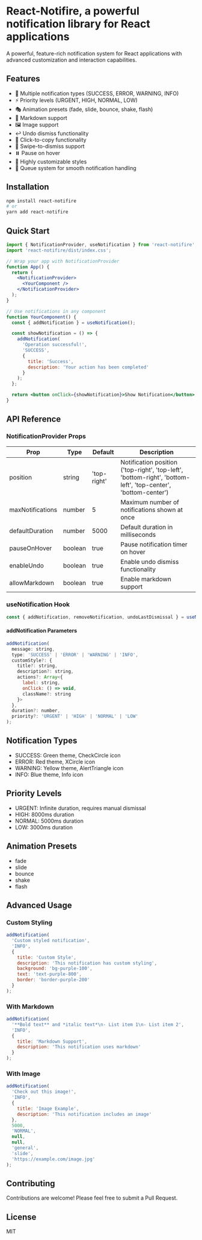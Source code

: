# React-Notifire, a powerful notification library for React applications

A powerful, feature-rich notification system for React applications with advanced customization and interaction capabilities.

## Features

- 🎨 Multiple notification types (SUCCESS, ERROR, WARNING, INFO)
- ⚡ Priority levels (URGENT, HIGH, NORMAL, LOW)
- 🎭 Animation presets (fade, slide, bounce, shake, flash)
- 📝 Markdown support
- 🖼️ Image support
- ↩️ Undo dismiss functionality
- 🎯 Click-to-copy functionality
- 📱 Swipe-to-dismiss support
- ⏸️ Pause on hover
- 🎨 Highly customizable styles
- 🔄 Queue system for smooth notification handling

## Installation

```bash
npm install react-notifire
# or
yarn add react-notifire
```

## Quick Start

```jsx
import { NotificationProvider, useNotification } from 'react-notifire';
import 'react-notifire/dist/index.css';

// Wrap your app with NotificationProvider
function App() {
  return (
    <NotificationProvider>
      <YourComponent />
    </NotificationProvider>
  );
}

// Use notifications in any component
function YourComponent() {
  const { addNotification } = useNotification();

  const showNotification = () => {
    addNotification(
      'Operation successful!',
      'SUCCESS',
      {
        title: 'Success',
        description: 'Your action has been completed'
      }
    );
  };

  return <button onClick={showNotification}>Show Notification</button>;
}
```

## API Reference

### NotificationProvider Props

| Prop | Type | Default | Description |
|------|------|---------|-------------|
| position | string | 'top-right' | Notification position ('top-right', 'top-left', 'bottom-right', 'bottom-left', 'top-center', 'bottom-center') |
| maxNotifications | number | 5 | Maximum number of notifications shown at once |
| defaultDuration | number | 5000 | Default duration in milliseconds |
| pauseOnHover | boolean | true | Pause notification timer on hover |
| enableUndo | boolean | true | Enable undo dismiss functionality |
| allowMarkdown | boolean | true | Enable markdown support |

### useNotification Hook

```jsx
const { addNotification, removeNotification, undoLastDismissal } = useNotification();
```

#### addNotification Parameters

```jsx
addNotification(
  message: string,
  type: 'SUCCESS' | 'ERROR' | 'WARNING' | 'INFO',
  customStyle?: {
    title?: string,
    description?: string,
    actions?: Array<{
      label: string,
      onClick: () => void,
      className?: string
    }>
  },
  duration?: number,
  priority?: 'URGENT' | 'HIGH' | 'NORMAL' | 'LOW'
);
```

## Notification Types

- SUCCESS: Green theme, CheckCircle icon
- ERROR: Red theme, XCircle icon
- WARNING: Yellow theme, AlertTriangle icon
- INFO: Blue theme, Info icon

## Priority Levels

- URGENT: Infinite duration, requires manual dismissal
- HIGH: 8000ms duration
- NORMAL: 5000ms duration
- LOW: 3000ms duration

## Animation Presets

- fade
- slide
- bounce
- shake
- flash

## Advanced Usage

### Custom Styling

```jsx
addNotification(
  'Custom styled notification',
  'INFO',
  {
    title: 'Custom Style',
    description: 'This notification has custom styling',
    background: 'bg-purple-100',
    text: 'text-purple-800',
    border: 'border-purple-200'
  }
);
```

### With Markdown

```jsx
addNotification(
  '**Bold text** and *italic text*\n- List item 1\n- List item 2',
  'INFO',
  {
    title: 'Markdown Support',
    description: 'This notification uses markdown'
  }
);
```

### With Image

```jsx
addNotification(
  'Check out this image!',
  'INFO',
  {
    title: 'Image Example',
    description: 'This notification includes an image'
  },
  5000,
  'NORMAL',
  null,
  null,
  'general',
  'slide',
  'https://example.com/image.jpg'
);
```

## Contributing

Contributions are welcome! Please feel free to submit a Pull Request.

## License

MIT 
